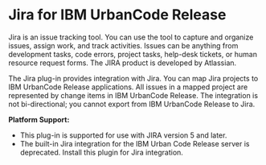 
Jira for IBM UrbanCode Release
==============================

Jira is an issue tracking tool. You can use the tool to capture and organize issues, assign work, and track activities.
Issues can be anything from development tasks, code errors, project tasks, help-desk tickets, or human resource request
forms. The JIRA product is developed by Atlassian.

The Jira plug-in provides integration with Jira. You can map Jira
projects to IBM UrbanCode Release applications. All issues in a mapped project are represented by change items in IBM
UrbanCode Release. The integration is not bi-directional; you cannot export from IBM UrbanCode Release to Jira.


**Platform Support:**

* This plug-in is supported for use with JIRA version 5 and later.
* The built-in Jira
integration for the IBM Urban Code Release server is deprecated. Install this plugin for Jira integration.

